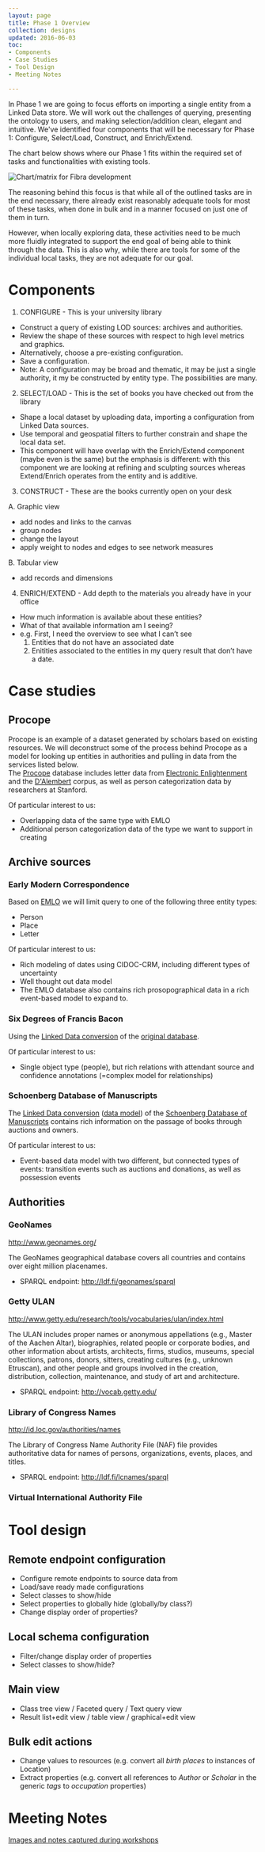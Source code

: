 ```yaml
---
layout: page
title: Phase 1 Overview
collection: designs
updated: 2016-06-03
toc:
- Components
- Case Studies
- Tool Design
- Meeting Notes

---
```




In Phase 1 we are going to focus efforts on importing a single entity from a Linked Data store. We will work out the challenges of querying, presenting the ontology to users, and making selection/addition clean, elegant and intuitive. We've identified four components that will be necessary for Phase 1: Configure, Select/Load, Construct, and Enrich/Extend.

The chart below shows where our Phase 1 fits within the required set of tasks and functionalities with existing tools.

![Chart/matrix for Fibra development]({{site.urlimg}}{{page.collection}}/Fibra_planning.001.png)

The reasoning behind this focus is that while all of the outlined tasks are in the end necessary, there already exist reasonably adequate tools for most of these tasks, when done in bulk and in a manner focused on just one of them in turn.

However, when locally exploring data, these activities need to be much more fluidly integrated to support the end goal of being able to think through the data. This is also why, while there are tools for some of the individual local tasks, they are not adequate for our goal.

# Components
1. CONFIGURE - This is your university library

  * Construct a query of existing LOD sources: archives and authorities.
  * Review the shape of these sources with respect to high level metrics and graphics.
  * Alternatively, choose a pre-existing configuration.
  * Save a configuration.
  * Note: A configuration may be broad and thematic, it may be just a single authority, it my be constructed by entity type. The possibilities are many.

2. SELECT/LOAD - This is the set of books you have checked out from the library

  * Shape a local dataset by uploading data, importing a configuration from Linked Data sources.
  * Use temporal and geospatial filters to further constrain and shape the local data set.
  * This component will have overlap with the Enrich/Extend component (maybe even is the same) but the emphasis is different: with this component we are looking at refining and sculpting sources whereas Extend/Enrich operates from the entity and is additive.

3. CONSTRUCT - These are the books currently open on your desk

  A. Graphic view
   * add nodes and links to the canvas
   * group nodes
   * change the layout 
   * apply weight to nodes and edges to see network measures

  B. Tabular view
   * add records and dimensions

4. ENRICH/EXTEND - Add depth to the materials you already have in your office

  * How much information is available about these entities? 
  * What of that available information am I seeing?
  * e.g. First, I need the overview to see what I can’t see 
       1. Entities that do not have an associated date
       2. Enitities associated to the entities in my query result that don’t have a date.

# Case studies #

## Procope
Procope is an example of a dataset generated by scholars based on existing resources. We will deconstruct some of the process behind Procope as a model for looking up entities in authorities and pulling in data from the services listed below.   
The [Procope](http://demo.seco.tkk.fi/saha/project/index.shtml?model=procope) database includes letter data from [Electronic Enlightenment](http://www.e-enlightenment.com/) and the [D'Alembert](http://dalembert.academie-sciences.fr/) corpus, as well as person categorization data by researchers at Stanford.

Of particular interest to us:
 * Overlapping data of the same type with EMLO
 * Additional person categorization data of the type we want to support in creating

## Archive sources
### Early Modern Correspondence

Based on [EMLO](http://demo.seco.tkk.fi/saha/project/index.shtml?model=emlo) we will limit query to one of the following three entity types:
 * Person
 * Place
 * Letter

Of particular interest to us:
 * Rich modeling of dates using CIDOC-CRM, including different types of uncertainty
 * Well thought out data model
 * The EMLO database also contains rich prosopographical data in a rich event-based model to expand to.

### Six Degrees of Francis Bacon

Using the [Linked Data conversion](http://demo.seco.tkk.fi/saha/project/index.shtml?model=sdfb) of the [original database](http://www.sixdegreesoffrancisbacon.com/).

Of particular interest to us:
 * Single object type (people), but rich relations with attendant source and confidence annotations (=complex model for relationships)

### Schoenberg Database of Manuscripts

The [Linked Data conversion](http://demo.seco.tkk.fi/saha/project/index.shtml?model=shoenberg) ([data model](https://docs.google.com/drawings/d/1lZHqRw_rFlbnWytL6olSXE-mKS2HJqic5debjH7__bw/edit)) of the [Schoenberg Database of Manuscripts](http://dla.library.upenn.edu/dla/schoenberg/index.html) contains rich information on the passage of books through auctions and owners.

Of particular interest to us:
 * Event-based data model with two different, but connected types of events: transition events such as auctions and donations, as well as possession events

## Authorities

### GeoNames

http://www.geonames.org/

The GeoNames geographical database covers all countries and contains over eight million placenames.

 * SPARQL endpoint: http://ldf.fi/geonames/sparql

### Getty ULAN

http://www.getty.edu/research/tools/vocabularies/ulan/index.html

The ULAN includes proper names or anonymous appellations (e.g., Master of the Aachen Altar), biographies, related people or corporate bodies, and other information about artists, architects, firms, studios, museums, special collections, patrons, donors, sitters, creating cultures (e.g., unknown Etruscan), and other people and groups involved in the creation, distribution, collection, maintenance, and study of art and architecture.

 * SPARQL endpoint: http://vocab.getty.edu/

### Library of Congress Names

http://id.loc.gov/authorities/names

The Library of Congress Name Authority File (NAF) file provides authoritative data for names of persons, organizations, events, places, and titles.

 * SPARQL endpoint: http://ldf.fi/lcnames/sparql

### Virtual International Authority File

# Tool design

## Remote endpoint configuration

 * Configure remote endpoints to source data from
 * Load/save ready made configurations
 * Select classes to show/hide
 * Select properties to globally hide (globally/by class?)
 * Change display order of properties?

## Local schema configuration
 * Filter/change display order of properties
 * Select classes to show/hide?

## Main view
 * Class tree view / Faceted query / Text query view
 * Result list+edit view / table view / graphical+edit view

## Bulk edit actions
 * Change values to resources (e.g. convert all *birth places* to instances of Location)
 * Extract properties (e.g. convert all references to *Author* or *Scholar* in the generic *tags* to *occupation* properties)

# Meeting Notes

[Images and notes captured during workshops]({{site.baseurl}}/designs/phase1_notes/)
